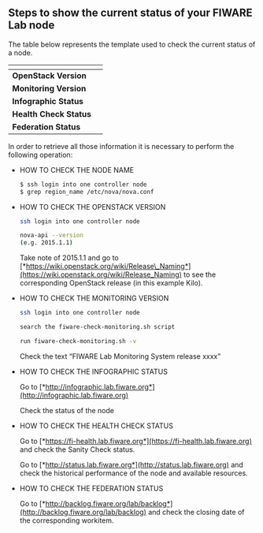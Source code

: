 ## Steps to show the current status of your FIWARE Lab node

The table below represents the template used to check the current status
of a node.

| []()|[]() |
| --- | --- | 
| **OpenStack Version** | []() |
| **Monitoring Version** | []() |
| **Infographic Status** | []() |
| **Health Check Status** | []() |
| **Federation Status** | []() |

In order to retrieve all those information it is necessary to perform the
following operation:

- HOW TO CHECK THE NODE NAME

    ```bash
    $ ssh login into one controller node
    $ grep region_name /etc/nova/nova.conf
    ```

- HOW TO CHECK THE OPENSTACK VERSION

    ```bash
    ssh login into one controller node

    nova-api --version
    (e.g. 2015.1.1)
    ```

    Take note of 2015.1.1 and go to
    [*https://wiki.openstack.org/wiki/Release\_Naming*](https://wiki.openstack.org/wiki/Release_Naming)
    to see the corresponding OpenStack release (in this example Kilo).

- HOW TO CHECK THE MONITORING VERSION

    ```bash
    ssh login into one controller node

    search the fiware-check-monitoring.sh script

    run fiware-check-monitoring.sh -v
    ```

  Check the text “FIWARE Lab Monitoring System release xxxx”

- HOW TO CHECK THE INFOGRAPHIC STATUS

    Go to [*http://infographic.lab.fiware.org*](http://infographic.lab.fiware.org)
    
    Check the status of the node

- HOW TO CHECK THE HEALTH CHECK STATUS

    Go to [*https://fi-health.lab.fiware.org*](https://fi-health.lab.fiware.org)
    and check the Sanity Check status.

    Go to [*http://status.lab.fiware.org*](http://status.lab.fiware.org)
    and check the historical performance of the node and available resources.

- HOW TO CHECK THE FEDERATION STATUS

    Go to [*http://backlog.fiware.org/lab/backlog*](http://backlog.fiware.org/lab/backlog)
    and check the closing date of the corresponding workitem.